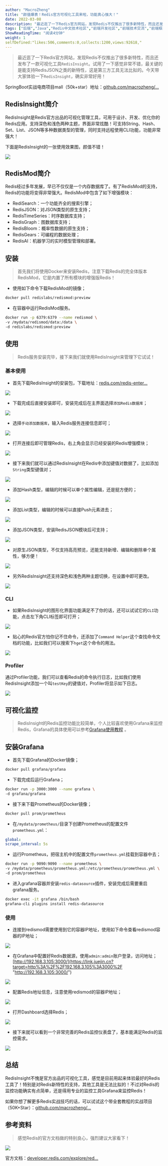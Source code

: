 ```yaml
---
author: "MacroZheng"
title: "颜值爆表！Redis官方可视化工具来啦，功能真心强大！"
date: 2022-03-08
description: "最近逛了一下Redis官方网站，发现Redis不仅推出了很多新特性，而且还发布了一款可视化工具。试用了一下感觉非常不错，最关键的是能支持RedisJSON之类的新特性，推荐给大家！"
tags: ["后端","Java","Redis中文技术社区","前端开发社区","前端技术交流","前端框架教程","JavaScript 学习资源","CSS 技巧与最佳实践","HTML5 最新动态","前端工程师职业发展","开源前端项目","前端技术趋势"]
ShowReadingTime: "阅读4分钟"
weight: 1
selfDefined:"likes:506,comments:0,collects:1200,views:92618,"
---
```

> 最近逛了一下Redis官方网站，发现Redis不仅推出了很多新特性，而且还发布了一款可视化工具`RedisInsight`。试用了一下感觉非常不错，最关键的是能支持RedisJSON之类的新特性，这是第三方工具无法比拟的。今天带大家体验一下`RedisInsight`，确实非常好用！

SpringBoot实战电商项目mall（50k+star）地址：[github.com/macrozheng/…](https://link.juejin.cn?target=https%3A%2F%2Fgithub.com%2Fmacrozheng%2Fmall "https://github.com/macrozheng/mall")

RedisInsight简介
--------------

RedisInsight是Redis官方出品的可视化管理工具，可用于设计、开发、优化你的Redis应用。支持深色和浅色两种主题，界面非常炫酷！可支持String、Hash、Set、List、JSON等多种数据类型的管理，同时支持远程使用CLI功能，功能非常强大！

下面是RedisInsight的一张使用效果图，颜值不错！

![](/images/jueJin/5025c0d91b0e44d.png)

RedisMod简介
----------

Redis经过多年发展，早已不仅仅是一个内存数据库了。有了RedisMod的支持，Redis的功能将变得非常强大。RedisMod中包含了如下增强模块：

*   RediSearch：一个功能齐全的搜索引擎；
*   RedisJSON：对JSON类型的原生支持；
*   RedisTimeSeries：时序数据库支持；
*   RedisGraph：图数据库支持；
*   RedisBloom：概率性数据的原生支持；
*   RedisGears：可编程的数据处理；
*   RedisAI：机器学习的实时模型管理和部署。

安装
--

> 首先我们将使用Docker来安装Redis，注意下载Redis的完全体版本RedisMod，它是内置了所有模块的增强版Redis！

*   使用如下命令下载RedisMod的镜像；

```bash
docker pull redislabs/redismod:preview
```

*   在容器中运行RedisMod服务。

```bash
docker run -p 6379:6379 --name redismod \
-v /mydata/redismod/data:/data \
-d redislabs/redismod:preview
```

使用
--

> Redis服务安装完毕，接下来我们就使用RedisInsight来管理下它试试！

### 基本使用

*   首先下载RedisInsight的安装包，下载地址：[redis.com/redis-enter…](https://link.juejin.cn?target=https%3A%2F%2Fredis.com%2Fredis-enterprise%2Fredis-insight%2F "https://redis.com/redis-enterprise/redis-insight/")

![](/images/jueJin/63b45161a27d467.png)

*   下载完成后直接安装即可，安装完成后在主界面选择`添加Redis数据库`；

![](/images/jueJin/5dbd473ef114401.png)

*   选择`手动添加数据库`，输入Redis服务连接信息即可；

![](/images/jueJin/677e7a6615b74fc.png)

*   打开连接后即可管理Redis，右上角会显示已经安装的Redis增强模块；

![](/images/jueJin/544501911050427.png)

*   接下来我们就可以通过RedisInsight在Redis中添加键值对数据了，比如添加`String`类型键值对；

![](/images/jueJin/84c259e23d8e414.png)

*   添加Hash类型，编辑的时候可以单个属性编辑，还是挺方便的；

![](/images/jueJin/d65c04e202764b0.png)

*   添加List类型，编辑的时候可以直接Push元素进去；

![](/images/jueJin/6dc89a59e3f34b2.png)

*   添加JSON类型，安装RedisJSON模块后可支持；

![](/images/jueJin/1262efce0099419.png)

*   对原生JSON类型，不仅支持高亮预览，还能支持新增、编辑和删除单个属性，够方便！

![](/images/jueJin/bd25eb1668394e6.png)

*   另外RedisInsight还支持深色和浅色两种主题切换，在设置中即可更改。

![](/images/jueJin/a8ff30073c854c2.png)

### CLI

*   如果RedisInsight的图形化界面功能满足不了你的话，还可以试试它的`CLI`功能，点击左下角CLI标签即可打开；

![](/images/jueJin/ec9075bf9a4d470.png)

*   贴心的Redis官方怕你记不住命令，还添加了`Command Helper`这个查找命令文档的功能，比如我们可以搜索下`hget`这个命令的用法。

![](/images/jueJin/af4bb5a6553a4e5.png)

### Profiler

通过Profiler功能，我们可以查看Redis的命令执行日志，比如我们使用RedisInsight添加一个叫`testKey`的键值对，Profiler将显示如下日志。

![](/images/jueJin/a25d01d614494a8.png)

可视化监控
-----

> RedisInsight的Redis监控功能比较简单，个人比较喜欢使用Grafana来监控Redis，Grafana的具体使用可以参考[Grafana使用教程](https://link.juejin.cn?target=https%3A%2F%2Fmp.weixin.qq.com%2Fs%2FF392WVfVlqBNlUQVtQUn8A "https://mp.weixin.qq.com/s/F392WVfVlqBNlUQVtQUn8A") 。

安装Grafana
---------

*   首先下载Grafana的Docker镜像；

```bash
docker pull grafana/grafana
```

*   下载完成后运行Grafana；

```bash
docker run -p 3000:3000 --name grafana \
-d grafana/grafana
```

*   接下来下载Prometheus的Docker镜像；

```bash
docker pull prom/prometheus
```

*   在`/mydata/prometheus/`目录下创建Prometheus的配置文件`prometheus.yml`：

```yaml
global:
scrape_interval: 5s
```

*   运行Prometheus，把宿主机中的配置文件`prometheus.yml`挂载到容器中去；

```bash
docker run -p 9090:9090 --name prometheus \
-v /mydata/prometheus/prometheus.yml:/etc/prometheus/prometheus.yml \
-d prom/prometheus
```

*   进入grafana容器并安装`redis-datasource`插件，安装完成后需要重启grafana服务。

```bash
docker exec -it grafana /bin/bash
grafana-cli plugins install redis-datasource
```

### 使用

*   连接到redismod需要使用到它的容器IP地址，使用如下命令查看redismod容器的IP地址；

![](/images/jueJin/694ab65c3e084e9.png)

*   在Grafana中配置好Redis数据源，使用`admin:admin`账户登录，访问地址；[http://192.168.3.105:3000/](https://link.juejin.cn?target=http%3A%2F%2F192.168.3.105%3A3000%2F "http://192.168.3.105:3000/")

![](/images/jueJin/82b5d2c08e024ac.png)

*   配置Redis地址信息，注意使用redismod的容器IP地址；

![](/images/jueJin/999db2d961494f8.png)

*   打开Dashboard选择Redis；

![](/images/jueJin/0e0aa7b96e2442f.png)

*   接下来就可以看到一个非常完善的Redis监控仪表盘了，基本能满足Redis的监控需求。

![](/images/jueJin/1f4693e2f9fb46a.png)

总结
--

RedisInsight不愧是官方出品的可视化工具，感觉是目前用起来体验最好的Redis工具了！特别是对Redis新特性的支持，其他工具是无法比拟的！不过对Redis的监控功能确实有点简单，还是得用专业的监控工具Grafana来监控Redis！

如果你想了解更多Redis实战技巧的话，可以试试这个带全套教程的实战项目（50K+Star）：[github.com/macrozheng/…](https://link.juejin.cn?target=https%3A%2F%2Fgithub.com%2Fmacrozheng%2Fmall "https://github.com/macrozheng/mall")

参考资料
----

> 感觉Redis的官方文档做的特别良心，强烈建议大家看下！

![](/images/jueJin/2cb3ea3fca3143e.png)

官方文档：[developer.redis.com/explore/red…](https://link.juejin.cn?target=https%3A%2F%2Fdeveloper.redis.com%2Fexplore%2Fredisinsightv2 "https://developer.redis.com/explore/redisinsightv2")